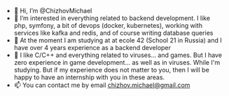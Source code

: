 - 👋 Hi, I’m @ChizhovMichael
- 👀 I’m interested in everything related to backend development. I like php, symfony, a bit of devops (docker, kubernetes), working with services like kafka and redis, and of course writing database queries
- 🌱 At the moment I am studying at at ecole 42 (School 21 in Russia) and I have over 4 years experience as a backend developer
- 💞️ I like С/С++ and everything related to viruses... and games. But I have zero experience in game development... as well as in viruses. While I'm studying. But if my experience does not matter to you, then I will be happy to have an internship with you in these areas.
- 📫 You can contact me by email chizhov.michael@gmail.com

<!---
ChizhovMichael/ChizhovMichael is a ✨ special ✨ repository because its `README.md` (this file) appears on your GitHub profile.
You can click the Preview link to take a look at your changes.
--->
